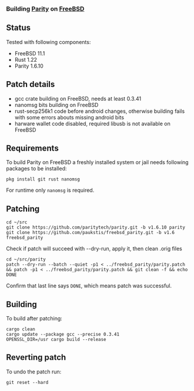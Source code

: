 ### Building [Parity](https://github.com/paritytech/parity) on [FreeBSD](https://www.freebsd.org)

## Status
Tested with following components:
- FreeBSD 11.1
- Rust 1.22
- Parity 1.6.10

## Patch details
- gcc crate building on FreeBSD, needs at least 0.3.41
- nanomsg bits building on FreeBSD
- rust-secp256k1 code before android changes, otherwise building fails with some errors abouts missing android bits
- harware wallet code disabled, required libusb is not available on FreeBSD

## Requirements
To build Parity on FreeBSD a freshly installed system or jail needs following packages to be installed:
```shell
pkg install git rust nanomsg
```
For runtime only `nanomsg` is required.

## Patching

```shell
cd ~/src
git clone https://github.com/paritytech/parity.git -b v1.6.10 parity
git clone https://github.com/paukstis/freebsd_parity.git -b v1.6 freebsd_parity
```

Check if patch will succeed with --dry-run, apply it, then clean .orig files
```shell
cd ~/src/parity
patch --dry-run --batch --quiet -p1 < ../freebsd_parity/parity.patch && patch -p1 < ../freebsd_parity/parity.patch && git clean -f && echo DONE
```
Confirm that last line says `DONE`, which means patch was successful.

## Building
To build after patching:
```shell
cargo clean
cargo update --package gcc --precise 0.3.41
OPENSSL_DIR=/usr cargo build --release
```

## Reverting patch
To undo the patch run:
```shell
git reset --hard
```
